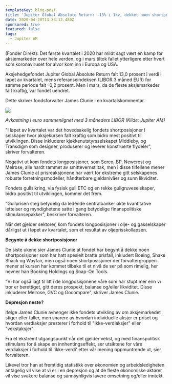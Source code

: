 ```yaml
---
templateKey: blog-post
title: 'Jupiter Global Absolute Return: -13% i 1kv, dekket noen shortposisjoner'
date: 2020-04-20T13:33:12.480Z
sponsored: true
featured: false
tags:
  - Jupiter AM
---
```

(Fonder Direkt): Det første kvartalet i 2020 har mildt sagt vært en kamp for aksjemarkeder over hele verden, og i mars tiltok fallet ytterligere etter hvert som koronaviruset for alvor kom inn i Europa og USA.



Aksjehedgefondet Jupiter Global Absolute Return falt 13,0 prosent i verdi i løpet av kvartalet, mens referanseindeksen (LIBOR 3 måned EUR) for samme periode falt -0,2 prosent. Men i mars, da de fleste aksjemarkeder falt kraftig, var fondet uendret.



Dette skriver fondsforvalter James Clunie i en kvartalskommentar.

![](/img/globall.png)

_Avkastning i euro sammenlignet med 3 måneders LIBOR (Kilde: Jupiter AM)_



"I løpet av kvartalet var det hovedsakelig fondets shortposisjoner i selskaper hvor aksjekursen falt kraftig som bidro mest positivt til utviklingen. Disse inkluderer kjøkkenutstyrsselskapet Middleby, og Transdigm som designer, produserer og leverer konstruerte flydeler", skriver forvalteren.



Negativt ut kom fondets longposisjoner, som Serco, BP, Newcrest og Melrose, alle hardt rammet av smittevernstiltak, men i disse tilfellene mener James Clunie at prisreaksjonene har vært for ekstreme gitt selskapenes robuste forretningsmodeller, håndterbare gjeldsnivåer og sunn likviditet.



Fondets gullsikring, via fysisk gull ETC og en rekke gullgruveselskaper, bidro positivt til utviklingen, kommer det frem.



"Gullprisen steg betydelig da ledende sentralbanker økte kvantitative lettelser og myndighetene satte i gang betydelige finanspolitiske stimulansepakker", beskriver forvalteren.



Når det gjelder sektorer, kom fondets longposisjoner i olje- og gasselskaper dårligst ut i løpet av kvartalet, som et resultat av oljeprisskollapsen.



**Begynte å dekke shortposisjoner**



De siste ukene sier James Clunie at fondet har begynt å dekke noen shortposisjoner som har hatt spesielt bratte prisfall, inkludert Boeing, Shake Shack og Wayfair, men også noen shortposisjoner der forvaltergruppen mener at kursen har kommet tilbake til et nivå de ser på som rimelig, her nevner han Booking Holdings og Snap-On Tools.



"Vi har også lagt til litt i de longposisjonene våre som har stupt mer enn vi tror er berettiget, gitt deres prospekt, balanse og/eller likviditet. Disse inkluderer Melrose, GVC og Gocompare", skriver James Clunie.



**Depresjon neste?**



Ifølge James Clunie avhenger ikke fondets utvikling av om aksjemarkedet stiger eller faller, men snarere av hvordan individuelle aksjer er priset og hvordan verdiaksjer presterer i forhold til "ikke-verdiaksjer" eller "vekstaksjer".



Fra et ekstremt utgangspunkt når det gjelder vekst, og med finanspolitisk stimulans for å skape en innhentingseffekt, ser utsiktene for våre verdiaksjer i forhold til 'ikke-verdi' etter vår mening oppmuntrende ut, sier forvalteren.



Likevel tror han at fremtidig statistikk over økonomien og arbeidsledigheten antagelig vil vise at vi er i en depresjon og at de fleste økonomiske aktører vil vise svakere balanse og sannsynligvis lavere omsetning og/eller inntekt.
